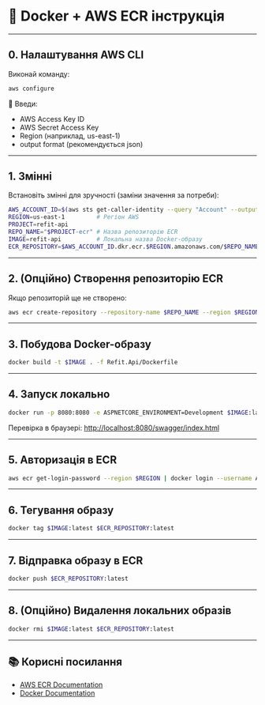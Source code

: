 # 🐳 Docker + AWS ECR інструкція

---

## 0. Налаштування AWS CLI

Виконай команду:

```bash
aws configure
```

📌 Введи:
- AWS Access Key ID
- AWS Secret Access Key
- Region (наприклад, us-east-1)
- output format (рекомендується json)

---

## 1. Змінні

Встановіть змінні для зручності (заміни значення за потреби):

```bash
AWS_ACCOUNT_ID=$(aws sts get-caller-identity --query "Account" --output text) # ID твого AWS акаунта
REGION=us-east-1         # Регіон AWS
PROJECT=refit-api
REPO_NAME="$PROJECT-ecr" # Назва репозиторію ECR
IMAGE=refit-api          # Локальна назва Docker-образу
ECR_REPOSITORY=$AWS_ACCOUNT_ID.dkr.ecr.$REGION.amazonaws.com/$REPO_NAME # Повна адреса репозиторію
```

---

## 2. (Опційно) Створення репозиторію ECR

Якщо репозиторій ще не створено:

```bash
aws ecr create-repository --repository-name $REPO_NAME --region $REGION
```

---

## 3. Побудова Docker-образу

```bash
docker build -t $IMAGE . -f Refit.Api/Dockerfile
```

---

## 4. Запуск локально

```bash
docker run -p 8080:8080 -e ASPNETCORE_ENVIRONMENT=Development $IMAGE:latest
```

Перевірка в браузері: [http://localhost:8080/swagger/index.html](http://localhost:8080/swagger/index.html)

---

## 5. Авторизація в ECR

```bash
aws ecr get-login-password --region $REGION | docker login --username AWS --password-stdin $ECR_REPOSITORY
```

---

## 6. Тегування образу

```bash
docker tag $IMAGE:latest $ECR_REPOSITORY:latest
```

---

## 7. Відправка образу в ECR

```bash
docker push $ECR_REPOSITORY:latest
```

---

## 8. (Опційно) Видалення локальних образів

```bash
docker rmi $IMAGE:latest $ECR_REPOSITORY:latest
```

---

## 📚 Корисні посилання
- [AWS ECR Documentation](https://docs.aws.amazon.com/AmazonECR/latest/userguide/what-is-ecr.html)
- [Docker Documentation](https://docs.docker.com/)
